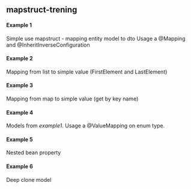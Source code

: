 ## mapstruct-trening

#### Example 1
Simple use mapstruct - mapping entity model to dto
Usage a @Mapping and @InheritInverseConfiguration

#### Example 2
Mapping from list to simple value (FirstElement and LastElement)

#### Example 3
Mapping from map to simple value (get by key name)

#### Example 4
Models from *example1*.
Usage a @ValueMapping on enum type.

#### Example 5
Nested bean property

#### Example 6
Deep clone model
